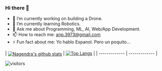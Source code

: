 ### Hi there 👋

- 🔭 I’m currently working on building a Drone. 
- 🌱 I’m currently learning Robotics. 
- 💬 Ask me about Programming, ML, AI, Web/App Development.
- 📫 How to reach me: anp.3973@gmail.com
- ⚡ Fun fact about me: Yo hablo Espanol. Pero un poquito...

<p align="center">
  
| <a href="https://github.com/nagi19998/github-readme-stats"><img align="center" src="https://github-readme-stats.vercel.app/api?username=nagi1998&show_icons=true&include_all_commits=true&theme=buefy&hide_border=true" alt="Nagendra's github stats" /></a> | [![Top Langs](https://github-readme-stats.vercel.app/api/top-langs/?username=nagi1998&layout=compact)](https://github.com/anuraghazra/github-readme-stats)
|
| ------------- | ------------- |
  
  
![visitors](https://visitor-badge.laobi.icu/badge?page_id=nagi1998.nagi1998)
  
  </p>



